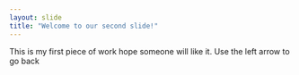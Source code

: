 ```yaml
---
layout: slide
title: "Welcome to our second slide!"
---
```

This is my first piece of work hope someone will like it.
Use the left arrow to go back

